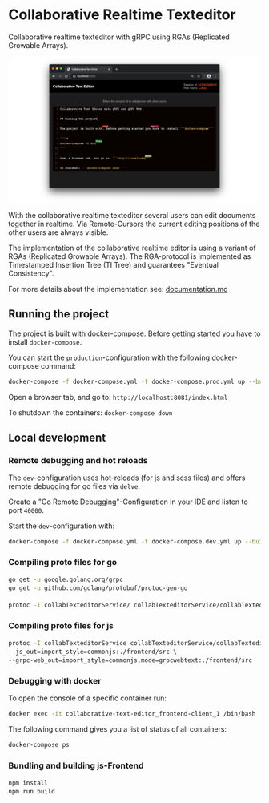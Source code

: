 # Collaborative Realtime Texteditor 

Collaborative realtime texteditor with gRPC using RGAs (Replicated Growable Arrays).

![Screenshoot Collaborative Texteditor](documentation/components/collab-texteditor-browser.png)

With the collaborative realtime texteditor several users can edit documents together in realtime.
Via Remote-Cursors the current editing positions of the other users are always visible.

The implementation of the collaborative realtime editor is using a variant of RGAs (Replicated Growable Arrays).
The RGA-protocol is implemented as Timestamped Insertion Tree (TI Tree) and guarantees "Eventual Consistency".

For more details about the implementation see: [documentation.md](documentation/components/CRDT.md)

## Running the project

The project is built with docker-compose. Before getting started you have to install ```docker-compose```.

You can start the ```production```-configuration with the following docker-compose command:

```sh
docker-compose -f docker-compose.yml -f docker-compose.prod.yml up --build
```

Open a browser tab, and go to: ```http://localhost:8081/index.html```

To shutdown the containers: ```docker-compose down```


## Local development

### Remote debugging and hot reloads

The ```dev```-configuration uses hot-reloads (for js and scss files) and offers remote debugging for go files via `delve`.

Create a "Go Remote Debugging"-Configuration in your IDE and listen to port `40000`.


Start the ```dev```-configuration with:

```sh
docker-compose -f docker-compose.yml -f docker-compose.dev.yml up --build
```


### Compiling proto files for go

```sh
go get -u google.golang.org/grpc
go get -u github.com/golang/protobuf/protoc-gen-go

protoc -I collabTexteditorService/ collabTexteditorService/collabTexteditorService.proto --go_out=plugins=grpc:collabTexteditorService
```

### Compiling proto files for js

```sh
protoc -I collabTexteditorService collabTexteditorService/collabTexteditorService.proto \
--js_out=import_style=commonjs:./frontend/src \
--grpc-web_out=import_style=commonjs,mode=grpcwebtext:./frontend/src
```

### Debugging with docker

To open the console of a specific container run:

```sh
docker exec -it collaborative-text-editor_frontend-client_1 /bin/bash
```

The following command gives you a list of status of all containers:

```sh
docker-compose ps
```

### Bundling and building js-Frontend

```sh
npm install
npm run build
```
